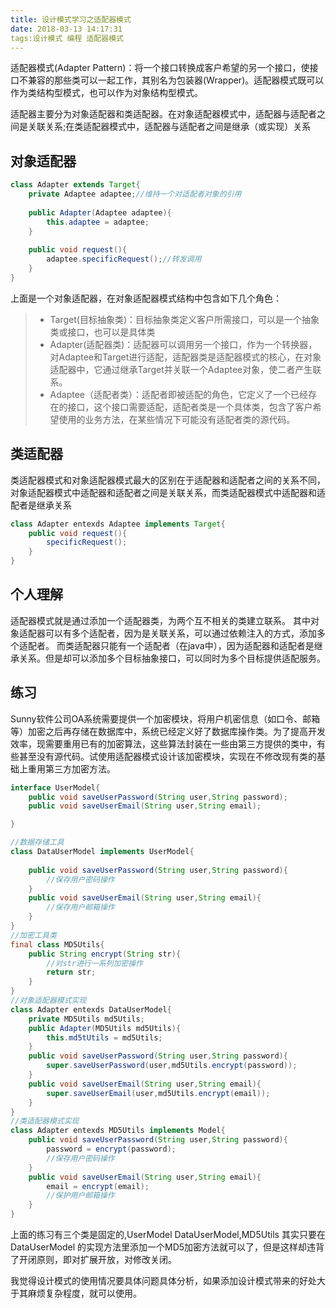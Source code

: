 ```yaml
---
title: 设计模式学习之适配器模式
date: 2018-03-13 14:17:31
tags:设计模式 编程 适配器模式
---
```



适配器模式(Adapter Pattern)：将一个接口转换成客户希望的另一个接口，使接口不兼容的那些类可以一起工作，其别名为包装器(Wrapper)。适配器模式既可以作为类结构型模式，也可以作为对象结构型模式。

适配器主要分为对象适配器和类适配器。在对象适配器模式中，适配器与适配者之间是关联关系;在类适配器模式中，适配器与适配者之间是继承（或实现）关系

## 对象适配器
```java
class Adapter extends Target{
	private Adaptee adaptee;//维持一个对适配者对象的引用
	
	public Adapter(Adaptee adaptee){
		this.adaptee = adaptee;
	}
	
	public void request(){
		adaptee.specificRequest();//转发调用
	}
}
```
上面是一个对象适配器，在对象适配器模式结构中包含如下几个角色：
> * Target(目标抽象类)：目标抽象类定义客户所需接口，可以是一个抽象类或接口，也可以是具体类
> * Adapter(适配器类)：适配器可以调用另一个接口，作为一个转换器，对Adaptee和Target进行适配，适配器类是适配器模式的核心，在对象适配器中，它通过继承Target并关联一个Adaptee对象，使二者产生联系。
> * Adaptee（适配者类）：适配者即被适配的角色，它定义了一个已经存在的接口，这个接口需要适配，适配者类是一个具体类，包含了客户希望使用的业务方法，在某些情况下可能没有适配者类的源代码。

## 类适配器
类适配器模式和对象适配器模式最大的区别在于适配器和适配者之间的关系不同，对象适配器模式中适配器和适配者之间是关联关系，而类适配器模式中适配器和适配者是继承关系

```java
class Adapter entexds Adaptee implements Target{
	public void request(){
		specificRequest();
	}
}
```

## 个人理解

适配器模式就是通过添加一个适配器类，为两个互不相关的类建立联系。
其中对象适配器可以有多个适配者，因为是关联关系，可以通过依赖注入的方式，添加多个适配者。
而类适配器只能有一个适配者（在java中），因为适配器和适配者是继承关系。但是却可以添加多个目标抽象接口，可以同时为多个目标提供适配服务。

## 练习


Sunny软件公司OA系统需要提供一个加密模块，将用户机密信息（如口令、邮箱等）加密之后再存储在数据库中，系统已经定义好了数据库操作类。为了提高开发效率，现需要重用已有的加密算法，这些算法封装在一些由第三方提供的类中，有些甚至没有源代码。试使用适配器模式设计该加密模块，实现在不修改现有类的基础上重用第三方加密方法。

```java
interface UserModel{
	public void saveUserPassword(String user,String password);
	public void saveUserEmail(String user,String email);

}

//数据存储工具
class DataUserModel implements UserModel{
	
	public void saveUserPassword(String user,String password){
		//保存用户密码操作	
	}
	public void saveUserEmail(String user,String email){
		//保存用户邮箱操作	
	}
}
//加密工具类
final class MD5Utils{
	public String encrypt(String str){
		//对str进行一系列加密操作
		return str;
	}
}
//对象适配器模式实现
class Adapter entexds DataUserModel{
	private MD5Utils md5Utils;
	public Adapter(MD5Utils md5Utils){
		this.md5tUtils = md5Utils;
	}
	public void saveUserPassword(String user,String password){
		super.saveUserPassword(user,md5Utils.encrypt(password));
	}
	public void saveUserEmail(String user,String email){
		super.saveUserEmail(user,md5Utils.encrypt(email));
	}
}
//类适配器模式实现
class Adapter entexds MD5Utils implements Model{
	public void saveUserPassword(String user,String password){
		password = encrypt(password);
		//保存用户密码操作
	}
	public void saveUserEmail(String user,String email){
		email = encrypt(email);
		//保护用户邮箱操作
	}
}

```

上面的练习有三个类是固定的,UserModel DataUserModel,MD5Utils 其实只要在DataUserModel 的实现方法里添加一个MD5加密方法就可以了，但是这样却违背了开闭原则，即对扩展开放，对修改关闭。

我觉得设计模式的使用情况要具体问题具体分析，如果添加设计模式带来的好处大于其麻烦复杂程度，就可以使用。
